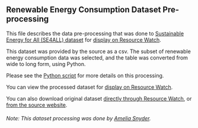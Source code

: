## Renewable Energy Consumption Dataset Pre-processing
This file describes the data pre-processing that was done to [Sustainable Energy for All (SE4ALL) dataset](https://datacatalog.worldbank.org/dataset/sustainable-energy-all) for [display on Resource Watch](https://resourcewatch.org/data/explore/bced4001-425a-4fad-8c22-8214d9340ea4).

This dataset was provided by the source as a csv. The subset of renewable energy consumption data was selected, and the table was converted from wide to long form, using Python.

Please see the [Python script](https://github.com/resource-watch/data-pre-processing/blob/master/ene_004_renewable_energy_share_of_total_energy_consumption/ene_004_renewable_energy_share_of_total_energy_consumption_processing.py) for more details on this processing.

You can view the processed dataset for [display on Resource Watch](https://resourcewatch.org/data/explore/bced4001-425a-4fad-8c22-8214d9340ea4).

You can also download original dataset [directly through Resource Watch](http://wri-public-data.s3.amazonaws.com/resourcewatch/ene_004_renewable_energy_share_of_total_energy_consumption.zip), or [from the source website](https://datacatalog.worldbank.org/dataset/sustainable-energy-all).

###### Note: This dataset processing was done by [Amelia Snyder](https://www.wri.org/profile/amelia-snyder).